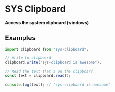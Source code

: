# SYS Clipboard

#### Access the system clipboard (windows)

## Examples

```typescript
import clipboard from "sys-clipboard";

// Write to clipboard
clipboard.write("sys-clipboard is awesome");

// Read the text that's on the clipboard
const text = clipboard.read();

console.log(text); // "sys-clipboard is awesome"
```
